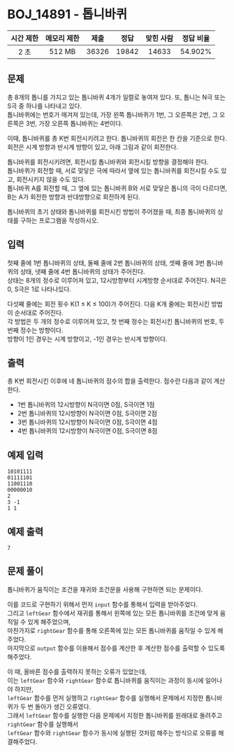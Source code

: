 # BOJ_14891 - 톱니바퀴

| 시간 제한 | 메모리 제한 | 제출  | 정답  | 맞힌 사람 | 정답 비율 |
| :-------: | :---------: | :---: | :---: | :-------: | :-------: |
|   2 초    |   512 MB    | 36326 | 19842 |   14633   |  54.902%  |

## 문제

총 8개의 톱니를 가지고 있는 톱니바퀴 4개가 일렬로 놓여져 있다. 또, 톱니는 N극 또는 S극 중 하나를 나타내고 있다.  
톱니바퀴에는 번호가 매겨져 있는데, 가장 왼쪽 톱니바퀴가 1번, 그 오른쪽은 2번, 그 오른쪽은 3번, 가장 오른쪽 톱니바퀴는 4번이다.

이때, 톱니바퀴를 총 K번 회전시키려고 한다. 톱니바퀴의 회전은 한 칸을 기준으로 한다.  
회전은 시계 방향과 반시계 방향이 있고, 아래 그림과 같이 회전한다.

톱니바퀴를 회전시키려면, 회전시킬 톱니바퀴와 회전시킬 방향을 결정해야 한다.  
톱니바퀴가 회전할 때, 서로 맞닿은 극에 따라서 옆에 있는 톱니바퀴를 회전시킬 수도 있고, 회전시키지 않을 수도 있다.  
톱니바퀴 A를 회전할 때, 그 옆에 있는 톱니바퀴 B와 서로 맞닿은 톱니의 극이 다르다면, B는 A가 회전한 방향과 반대방향으로 회전하게 된다.

톱니바퀴의 초기 상태와 톱니바퀴를 회전시킨 방법이 주어졌을 때, 최종 톱니바퀴의 상태를 구하는 프로그램을 작성하시오.

## 입력

첫째 줄에 1번 톱니바퀴의 상태, 둘째 줄에 2번 톱니바퀴의 상태, 셋째 줄에 3번 톱니바퀴의 상태, 넷째 줄에 4번 톱니바퀴의 상태가 주어진다.  
상태는 8개의 정수로 이루어져 있고, 12시방향부터 시계방향 순서대로 주어진다. N극은 0, S극은 1로 나타나있다.

다섯째 줄에는 회전 횟수 K(1 ≤ K ≤ 100)가 주어진다. 다음 K개 줄에는 회전시킨 방법이 순서대로 주어진다.  
각 방법은 두 개의 정수로 이루어져 있고, 첫 번째 정수는 회전시킨 톱니바퀴의 번호, 두 번째 정수는 방향이다.  
방향이 1인 경우는 시계 방향이고, -1인 경우는 반시계 방향이다.

## 출력

총 K번 회전시킨 이후에 네 톱니바퀴의 점수의 합을 출력한다. 점수란 다음과 같이 계산한다.

- 1번 톱니바퀴의 12시방향이 N극이면 0점, S극이면 1점
- 2번 톱니바퀴의 12시방향이 N극이면 0점, S극이면 2점
- 3번 톱니바퀴의 12시방향이 N극이면 0점, S극이면 4점
- 4번 톱니바퀴의 12시방향이 N극이면 0점, S극이면 8점

## 예제 입력

```
10101111
01111101
11001110
00000010
2
3 -1
1 1
```

## 예제 출력

```
7
```

## 문제 풀이

톱니바퀴가 움직이는 조건을 재귀와 조건문을 사용해 구현하면 되는 문제이다.

이를 코드로 구현하기 위해서 먼저 `input` 함수를 통해서 입력을 받아주었다.  
그리고 `leftGear` 함수에서 재귀를 통해서 왼쪽에 있는 모든 톱니바퀴를 조건에 맞게 움직일 수 있게 해주었으며,  
마찬가지로 `rightGear` 함수를 통해 오른쪽에 있는 모든 톱니바퀴를 움직일 수 있게 해주었다.  
마지막으로 `output` 함수를 이용해서 점수를 계산한 후 계산한 점수를 출력할 수 있도록 해주었다.

이 때, 올바른 점수를 출력하지 못하는 오류가 있었는데,  
이는 `leftGear` 함수와 `rightGear` 함수로 톱니바퀴를 움직이는 과정이 동시에 일어나야 하지만,  
`leftGear` 함수를 먼저 실행하고 `rightGear` 함수를 실행해서 문제에서 지정한 톱니바퀴가 두 번 돌아가 생긴 오류였다.  
그래서 `leftGear` 함수를 실행한 다음 문제에서 지정한 톱니바퀴를 원래대로 돌려주고 `rightGear` 함수를 실행해서  
`leftGear` 함수와 `rightGear` 함수가 동시에 실행된 것처럼 해주는 방식으로 오류를 해결해주었다.
